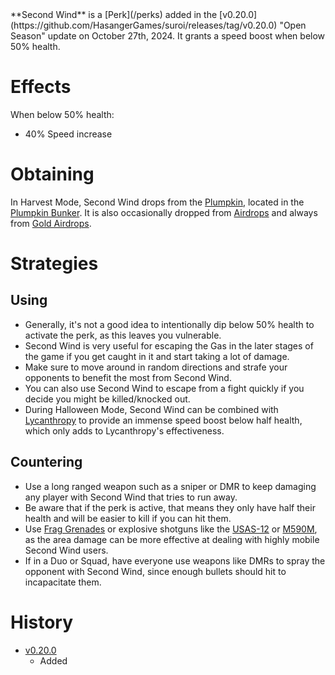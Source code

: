 <Event />
**Second Wind** is a [Perk](/perks) added in the [v0.20.0](https://github.com/HasangerGames/suroi/releases/tag/v0.20.0) "Open Season" update on October 27th, 2024. It grants a speed boost when below 50% health.

# Effects
When below 50% health:
- 40% Speed increase

# Obtaining
In Harvest Mode, Second Wind drops from the [Plumpkin](/obstacles/plumpkin), located in the [Plumpkin Bunker](/buildings/plumpkin_bunker_meta). It is also occasionally dropped from [Airdrops](/obstacles/airdrops) and always from [Gold Airdrops](/obstacles/gold_airdrop_crate).

# Strategies
## Using
- Generally, it's not a good idea to intentionally dip below 50% health to activate the perk, as this leaves you vulnerable.
- Second Wind is very useful for escaping the Gas in the later stages of the game if you get caught in it and start taking a lot of damage.
- Make sure to move around in random directions and strafe your opponents to benefit the most from Second Wind.
- You can also use Second Wind to escape from a fight quickly if you decide you might be killed/knocked out.
- During Halloween Mode, Second Wind can be combined with [Lycanthropy](/perks/lycanthropy) to provide an immense speed boost below half health, which only adds to Lycanthropy's effectiveness.

## Countering
- Use a long ranged weapon such as a sniper or DMR to keep damaging any player with Second Wind that tries to run away.
- Be aware that if the perk is active, that means they only have half their health and will be easier to kill if you can hit them.
- Use [Frag Grenades](/weapons/throwables/frag_grenade) or explosive shotguns like the [USAS-12](/weapons/guns/usas12) or [M590M](/weapons/guns/m590m), as the area damage can be more effective at dealing with highly mobile Second Wind users.
- If in a Duo or Squad, have everyone use weapons like DMRs to spray the opponent with Second Wind, since enough bullets should hit to incapacitate them.

# History
- [v0.20.0](https://github.com/HasangerGames/suroi/releases/tag/v0.20.0)
  - Added